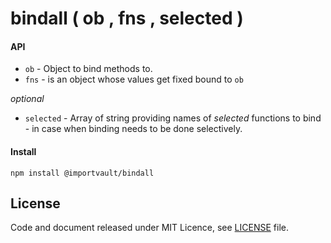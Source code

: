 # bindall ( ob , fns  , selected )

#### API
- `ob` - Object to bind methods to.
- `fns` - is an object whose values get fixed bound to `ob`

*optional*

- `selected` - Array of string providing names of *selected* functions to bind - in case when binding needs to be done selectively.

#### Install

```
npm install @importvault/bindall
```

## License

Code and document released under MIT Licence, see [LICENSE](https://github.com/importvault/bindall/blob/livescript/LICENCE) file.